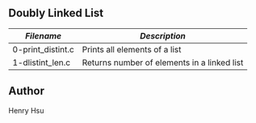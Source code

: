 ## Doubly Linked List

|     *Filename*     |             *Description*                        |
|--------------------|--------------------------------------------------|
| 0-print_distint.c  | Prints all elements of a list                    |
| 1-dlistint_len.c   | Returns number of elements in a linked list      |





## Author
Henry Hsu

